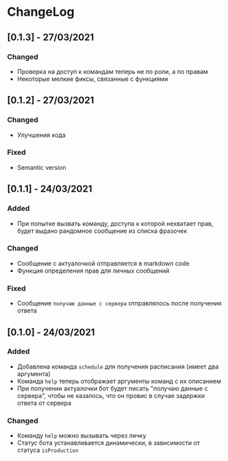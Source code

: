 # ChangeLog

## [0.1.3] - 27/03/2021

### Changed

- Проверка на доступ к командам теперь не по роли, а по правам
- Некоторые мелкие фиксы, связанные с функциями

## [0.1.2] - 27/03/2021

### Changed

- Улучшения кода

### Fixed

- Semantic version

## [0.1.1] - 24/03/2021

### Added

- При попытке вызвать команду, доступа к которой нехватает прав, будет выдано рандомное сообщение из списка фразочек

### Changed

- Сообщение с актуалочкой отправляется в markdown code
- Функция определения прав для личных сообщений

### Fixed

- Сообщение `получаю данные с сервера` отправлялось после получения ответа

## [0.1.0] - 24/03/2021

### Added

- Добавлена команда `schedule` для получения расписания (имеет два аргумента)
- Команда `help` теперь отображает аргументы команд с их описанием
- При получении актуалочки бот будет писать "получаю данные с сервера", чтобы не казалось, что он провис в случае
  задержки ответа от сервера

### Changed

- Команду `help` можно вызывать через личку
- Статус бота устанавливается динамически, в зависимости от статуса `isProduction`
